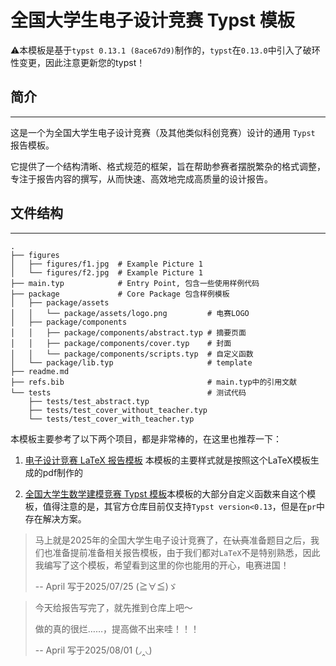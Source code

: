 # 全国大学生电子设计竞赛 Typst 模板
⚠️本模板是基于`typst 0.13.1 (8ace67d9)`制作的，`typst`在`0.13.0`中引入了破环性变更，因此注意更新您的typst！
## 简介
---
这是一个为全国大学生电子设计竞赛（及其他类似科创竞赛）设计的通用 `Typst` 报告模板。

它提供了一个结构清晰、格式规范的框架，旨在帮助参赛者摆脱繁杂的格式调整，专注于报告内容的撰写，从而快速、高效地完成高质量的设计报告。

## 文件结构
---
```text
.
├── figures
│   ├── figures/f1.jpg  # Example Picture 1
│   └── figures/f2.jpg  # Example Picture 1
├── main.typ            # Entry Point, 包含一些使用样例代码
├── package             # Core Package 包含样例模板 
│   ├── package/assets
│   │   └── package/assets/logo.png         # 电赛LOGO
│   ├── package/components
│   │   ├── package/components/abstract.typ # 摘要页面
│   │   ├── package/components/cover.typ    # 封面
│   │   └── package/components/scripts.typ  # 自定义函数
│   └── package/lib.typ                     # template
├── readme.md
├── refs.bib                                # main.typ中的引用文献
└── tests                                   # 测试代码
    ├── tests/test_abstract.typ
    ├── tests/test_cover_without_teacher.typ
    └── tests/test_cover_with_teacher.typ
```


本模板主要参考了以下两个项目，都是非常棒的，在这里也推荐一下：

1. [电子设计竞赛 LaTeX 报告模板](https://github.com/SandOcean-ovo/Template-for-Electrical-Competition-Report) 本模板的主要样式就是按照这个LaTeX模板生成的pdf制作的

2. [全国大学生数学建模竞赛 Typst 模板](https://github.com/a-kkiri/CUMCM-typst-template)本模板的大部分自定义函数来自这个模板，值得注意的是，其官方仓库目前仅支持`Typst version<0.13`，但是在`pr`中存在解决方案。




>马上就是2025年的全国大学生电子设计竞赛了，在~~认真~~准备题目之后，我们也准备提前准备相关报告模板，由于我们都对`LaTeX`不是特别熟悉，因此我编写了这个模板，希望看到这里的你也能用的开心，电赛进国！
>
> -- April 写于2025/07/25 (≧∀≦)ゞ

> 今天给报告写完了，就先推到仓库上吧～
>
> 做的真的很烂……，提高做不出来哇！！！
>
> -- April 写于2025/08/01 (◞‸◟)

